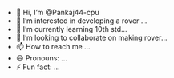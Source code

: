 - 👋 Hi, I’m @Pankaj44-cpu
- 👀 I’m interested in developing a rover ...
- 🌱 I’m currently learning 10th std...
- 💞️ I’m looking to collaborate on making rover...
- 📫 How to reach me ...
- 😄 Pronouns: ...
- ⚡ Fun fact: ...

<!---
Pankaj44-cpu/Pankaj44-cpu is a ✨ special ✨ repository because its `README.md` (this file) appears on your GitHub profile.
You can click the Preview link to take a look at your changes.
--->
